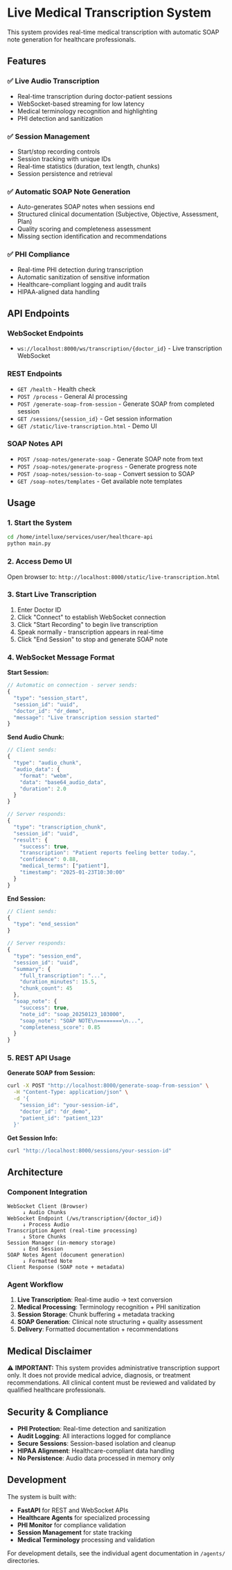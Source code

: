 # Live Medical Transcription System

This system provides real-time medical transcription with automatic SOAP note generation for healthcare professionals.

## Features

### ✅ **Live Audio Transcription**
- Real-time transcription during doctor-patient sessions
- WebSocket-based streaming for low latency
- Medical terminology recognition and highlighting
- PHI detection and sanitization

### ✅ **Session Management** 
- Start/stop recording controls
- Session tracking with unique IDs
- Real-time statistics (duration, text length, chunks)
- Session persistence and retrieval

### ✅ **Automatic SOAP Note Generation**
- Auto-generates SOAP notes when sessions end
- Structured clinical documentation (Subjective, Objective, Assessment, Plan)
- Quality scoring and completeness assessment  
- Missing section identification and recommendations

### ✅ **PHI Compliance**
- Real-time PHI detection during transcription
- Automatic sanitization of sensitive information
- Healthcare-compliant logging and audit trails
- HIPAA-aligned data handling

## API Endpoints

### WebSocket Endpoints
- `ws://localhost:8000/ws/transcription/{doctor_id}` - Live transcription WebSocket

### REST Endpoints
- `GET /health` - Health check
- `POST /process` - General AI processing
- `POST /generate-soap-from-session` - Generate SOAP from completed session
- `GET /sessions/{session_id}` - Get session information
- `GET /static/live-transcription.html` - Demo UI

### SOAP Notes API
- `POST /soap-notes/generate-soap` - Generate SOAP note from text
- `POST /soap-notes/generate-progress` - Generate progress note
- `POST /soap-notes/session-to-soap` - Convert session to SOAP
- `GET /soap-notes/templates` - Get available note templates

## Usage

### 1. **Start the System**
```bash
cd /home/intelluxe/services/user/healthcare-api
python main.py
```

### 2. **Access Demo UI**
Open browser to: `http://localhost:8000/static/live-transcription.html`

### 3. **Start Live Transcription**
1. Enter Doctor ID
2. Click "Connect" to establish WebSocket connection
3. Click "Start Recording" to begin live transcription
4. Speak normally - transcription appears in real-time
5. Click "End Session" to stop and generate SOAP note

### 4. **WebSocket Message Format**

**Start Session:**
```javascript
// Automatic on connection - server sends:
{
  "type": "session_start",
  "session_id": "uuid",
  "doctor_id": "dr_demo",
  "message": "Live transcription session started"
}
```

**Send Audio Chunk:**
```javascript
// Client sends:
{
  "type": "audio_chunk",
  "audio_data": {
    "format": "webm",
    "data": "base64_audio_data",
    "duration": 2.0
  }
}

// Server responds:
{
  "type": "transcription_chunk", 
  "session_id": "uuid",
  "result": {
    "success": true,
    "transcription": "Patient reports feeling better today.",
    "confidence": 0.88,
    "medical_terms": ["patient"],
    "timestamp": "2025-01-23T10:30:00"
  }
}
```

**End Session:**
```javascript
// Client sends:
{
  "type": "end_session"
}

// Server responds:
{
  "type": "session_end",
  "session_id": "uuid",
  "summary": {
    "full_transcription": "...",
    "duration_minutes": 15.5,
    "chunk_count": 45
  },
  "soap_note": {
    "success": true,
    "note_id": "soap_20250123_103000",
    "soap_note": "SOAP NOTE\n========\n...",
    "completeness_score": 0.85
  }
}
```

### 5. **REST API Usage**

**Generate SOAP from Session:**
```bash
curl -X POST "http://localhost:8000/generate-soap-from-session" \
  -H "Content-Type: application/json" \
  -d '{
    "session_id": "your-session-id",
    "doctor_id": "dr_demo",
    "patient_id": "patient_123"
  }'
```

**Get Session Info:**
```bash
curl "http://localhost:8000/sessions/your-session-id"
```

## Architecture

### Component Integration
```
WebSocket Client (Browser)
     ↓ Audio Chunks
WebSocket Endpoint (/ws/transcription/{doctor_id})
     ↓ Process Audio
Transcription Agent (real-time processing)
     ↓ Store Chunks
Session Manager (in-memory storage)
     ↓ End Session
SOAP Notes Agent (document generation)
     ↓ Formatted Note
Client Response (SOAP note + metadata)
```

### Agent Workflow
1. **Live Transcription**: Real-time audio → text conversion
2. **Medical Processing**: Terminology recognition + PHI sanitization  
3. **Session Storage**: Chunk buffering + metadata tracking
4. **SOAP Generation**: Clinical note structuring + quality assessment
5. **Delivery**: Formatted documentation + recommendations

## Medical Disclaimer

⚠️ **IMPORTANT:** This system provides administrative transcription support only. It does not provide medical advice, diagnosis, or treatment recommendations. All clinical content must be reviewed and validated by qualified healthcare professionals.

## Security & Compliance

- **PHI Protection**: Real-time detection and sanitization
- **Audit Logging**: All interactions logged for compliance
- **Secure Sessions**: Session-based isolation and cleanup
- **HIPAA Alignment**: Healthcare-compliant data handling
- **No Persistence**: Audio data processed in memory only

## Development

The system is built with:
- **FastAPI** for REST and WebSocket APIs
- **Healthcare Agents** for specialized processing
- **PHI Monitor** for compliance validation
- **Session Management** for state tracking
- **Medical Terminology** processing and validation

For development details, see the individual agent documentation in `/agents/` directories.